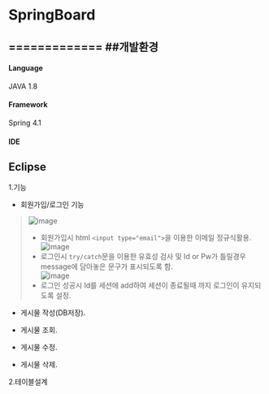 # SpringBoard
=============
##개발환경
---------
#### Language 
JAVA 1.8  
#### Framework  
Spring 4.1  
#### IDE  
Eclipse
-----------
1.기능  
* 회원가입/로그인 기능  
>![image](https://user-images.githubusercontent.com/75213468/118921302-edaed380-b972-11eb-99a5-b64343b8a894.png)  
>- 회원가입시 html ```<input type="email">```을 이용한 이메일 정규식활용.  
![image](https://user-images.githubusercontent.com/75213468/118921575-61e97700-b973-11eb-9cb8-c7b1a0170420.png)  
>- 로그인시 ```try/catch```문을 이용한 유효성 검사 및 Id or Pw가 틀릴경우 message에 담아놓은 문구가 표시되도록 함.  
![image](https://user-images.githubusercontent.com/75213468/118922205-94e03a80-b974-11eb-8c0d-a3df8af2bf78.png)  
>- 로그인 성공시 Id를 세션에 add하여 세션이 종료될때 까지 로그인이 유지되도록 설정.   


* 게시물 작성(DB저장).  

* 게시물 조회.  
* 게시물 수정.  
* 게시물 삭제.  

2.테이블설계
